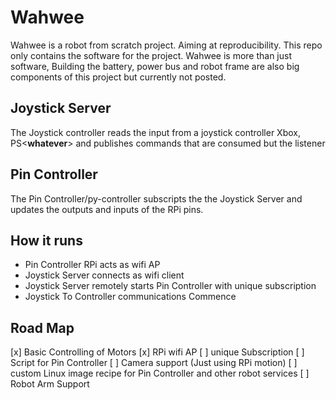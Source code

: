 
# Wahwee
Wahwee is a robot from scratch project. Aiming at reproducibility. This repo only contains the software for the project. Wahwee is more than just software, Building the battery, power bus and robot frame are also big components of this project but currently not posted.
## Joystick Server
The Joystick controller reads the input from a joystick controller Xbox, PS\<__whatever__> and publishes commands that are consumed but the listener

## Pin Controller
The Pin Controller/py-controller subscripts the the Joystick Server and updates the outputs and inputs of the RPi pins.

## How it runs
* Pin Controller RPi acts as wifi AP
* Joystick Server connects as wifi client
* Joystick Server remotely starts Pin Controller with unique subscription
* Joystick To Controller communications Commence

## Road Map
[x] Basic Controlling of Motors
[x] RPi wifi AP
[  ] unique Subscription
[  ] Script for Pin Controller
[  ] Camera support (Just using RPi motion)
[  ] custom Linux image recipe for Pin Controller and other robot services
[  ] Robot Arm Support
